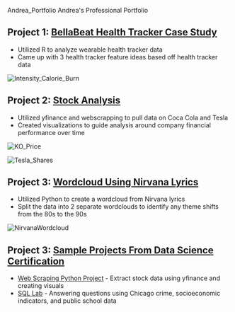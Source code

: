 Andrea_Portfolio
Andrea's Professional Portfolio

## Project 1: [BellaBeat Health Tracker Case Study](https://github.com/AndCWen/BellaBeat-Case-Study)
- Utilized R to analyze wearable health tracker data
- Came up with 3 health tracker feature ideas based off health tracker data

![Intensity_Calorie_Burn](https://github.com/AndCWen/Andrea_Portfolio/assets/132102517/8709dd67-8d12-475a-8f75-cdcf91645f1a)


## Project 2: [Stock Analysis](https://github.com/AndCWen/Stock_Data)
- Utilized yfinance and webscrapping to pull data on Coca Cola and Tesla 
- Created visualizations to guide analysis around company financial performance over time

![KO_Price](https://github.com/AndCWen/Andrea_Portfolio/assets/132102517/dd0105b9-6a94-4d08-88cd-852778c4473d)

![Tesla_Shares](https://github.com/AndCWen/Andrea_Portfolio/assets/132102517/0f67d71f-7f96-42ed-aa3a-e7e9606c6716)


## Project 3: [Wordcloud Using Nirvana Lyrics](https://github.com/AndCWen/WordCloud/blob/main/Nirvana_WordCloud.ipynb)
- Utilized Python to create a wordcloud from Nirvana lyrics
- Split the data into 2 separate wordclouds to identify any theme shifts from the 80s to the 90s

![NirvanaWordcloud](https://github.com/AndCWen/Andrea_Portfolio/assets/132102517/a702725a-9b4b-4a3f-a532-fafd8a106e63)


## Project 3: [Sample Projects From Data Science Certification](https://github.com/AndCWen/Certification_Projects)
- [Web Scraping Python Project](https://github.com/AndCWen/Certification_Projects/blob/main/Web_Scraping.ipynb) - Extract stock data using yfinance and creating visuals 
- [SQL Lab](https://github.com/AndCWen/Certification_Projects/blob/main/SQL_Lab.ipynb) - Answering questions using Chicago crime, socioeconomic indicators, and public school data


